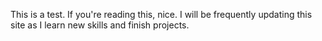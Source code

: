 This is a test. If you're reading this, nice.
I will be frequently updating this site as I learn new skills and finish projects.
